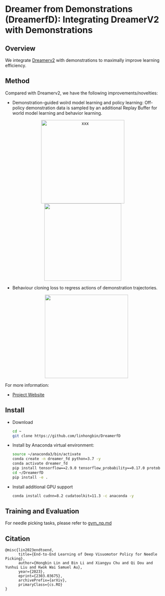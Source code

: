 # Dreamer from Demonstrations (DreamerfD): Integrating DreamerV2 with Demonstrations

## Overview

We integrate [Dreamerv2](https://github.com/danijar/dreamerv2.git) with demonstrations to maximally improve learning efficiency.
## Method 

Compared with Dreamerv2, we have the following improvements/novelties:

- Demonstration-guided wolrd model learning and policy learning:
    Off-policy demonstration data is sampled by an additional Replay Buffer for world model learning and behavior learning.
<p style="text-align:center;">
    <img src="doc/media/DreamerBC_1.png" width=270 title="xxx" class="center">
    <img src="doc/media/DreamerBC_2.png" width=250>
</p>

- Behaviour cloning loss to regress actions of demonstration trajectories.
  <p style="text-align:center;">
    <img src="doc/media/DreamerBC_3.png" width=270>
</p>

For more information:
- [Project Website](https://sites.google.com/view/dreamerfd/home)


## Install

- Download
  ```sh
  cd ~
  git clone https://github.com/linhongbin/DreamerfD
  ```

- Install by Anaconda virtual environment:
  
    ```sh
    source ~/anaconda3/bin/activate
    conda create -n dreamer_fd python=3.7 -y
    conda activate dreamer_fd
    pip install tensorflow==2.9.0 tensorflow_probability==0.17.0 protobuf==3.20.1
    cd ~/DreamerfD
    pip install -e .

- Install additional GPU support
    ```sh
    conda install cudnn=8.2 cudatoolkit=11.3 -c anaconda -y
    ```
## Training and Evaluation

For needle picking tasks, please refer to [gym_np.md](doc/gym_np.md)


## Citation

```
@misc{lin2023endtoend,
      title={End-to-End Learning of Deep Visuomotor Policy for Needle Picking}, 
      author={Hongbin Lin and Bin Li and Xiangyu Chu and Qi Dou and Yunhui Liu and Kwok Wai Samuel Au},
      year={2023},
      eprint={2303.03675},
      archivePrefix={arXiv},
      primaryClass={cs.RO}
}
```